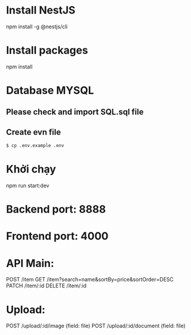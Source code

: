 
# Install NestJS
npm install -g @nestjs/cli

# Install packages
npm install

# Database MYSQL
## Please check and import SQL.sql file
## Create evn file
```bash
$ cp .env.example .env
```

# Khởi chạy
npm run start:dev


# Backend port: 8888
# Frontend port: 4000

# API Main:
POST    /item
GET     /item?search=name&sortBy=price&sortOrder=DESC
PATCH   /item/:id
DELETE  /item/:id

# Upload:
POST    /upload/:id/image    (field: file)
POST    /upload/:id/document (field: file)